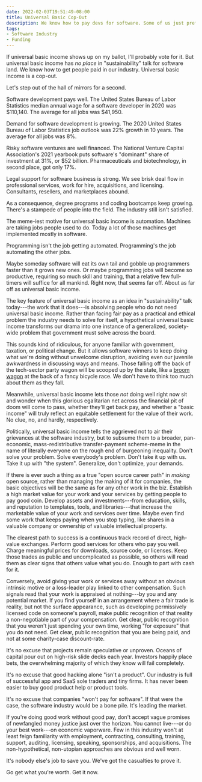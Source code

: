 ```yaml
---
date: 2022-02-03T19:51:49-08:00
title: Universal Basic Cop-Out
description: We know how to pay devs for software. Some of us just prefer not to.
tags:
- Software Industry
- Funding
---
```


If universal basic income shows up on my ballot, I'll probably vote for it.  But universal basic income has _no place_ in "sustainability" talk for software land.  We know how to get people paid in our industry.  Universal basic income is a cop-out.

Let's step out of the hall of mirrors for a second.

Software development pays well.  The United States Bureau of Labor Statistics median annual wage for a software developer in 2020 was $110,140.  The average for all jobs was $41,950.

Demand for software development is growing.  The 2020 United States Bureau of Labor Statistics job outlook was 22% growth in 10 years.  The average for all jobs was 8%.

Risky software ventures are well financed.  The National Venture Capital Association's 2021 yearbook puts software's "dominant" share of investment at 31%, or $52 billion.  Pharmaceuticals and biotechnology, in second place, got only 17%.

Legal support for software business is strong.  We see brisk deal flow in professional services, work for hire, acquisitions, and licensing.  Consultants, resellers, and marketplaces abound.

As a consequence, degree programs and coding bootcamps keep growing.  There's a stampede of people into the field.  The industry still isn't satisfied.

The meme-iest motive for universal basic income is automation.  Machines are taking jobs people used to do.  Today a lot of those machines get implemented mostly in software.

Programming isn't the job getting automated.  Programming's the job automating the other jobs.

Maybe someday software will eat its own tail and gobble up programmers faster than it grows new ones.  Or maybe programming jobs will become so productive, requiring so much skill and training, that a relative few full-timers will suffice for all mankind.  Right now, that seems far off.  About as far off as universal basic income.

The key feature of universal basic income as an idea in "sustainability" talk today---the work that it does---is absolving people who do not need universal basic income.  Rather than facing fair pay as a practical and ethical problem the industry needs to solve for itself, a hypothetical universal basic income transforms our drama into one instance of a generalized, society-wide problem that government must solve across the board.

This sounds kind of ridiculous, for anyone familiar with government, taxation, or political change.  But it allows software winners to keep doing what we're doing without unwelcome disruption, avoiding even our juvenile awkwardness in discussing ways and means.  Those falling off the back of the tech-sector party wagon will be scooped up by the state, like a [broom wagon](https://en.wikipedia.org/wiki/Broom_wagon) at the back of a fancy bicycle race.  We don't have to think too much about them as they fall.

Meanwhile, universal basic income lets those _not_ doing well right now sit and wonder when this glorious egalitarian net across the financial pit of doom will come to pass, whether they'll get back pay, and whether a "basic income" will truly reflect an equitable settlement for the value of their work.  No clue, no, and hardly, respectively.

Politically, universal basic income tells the aggrieved not to air their grievances at the software industry, but to subsume them to a broader, pan-economic, mass-redistributive transfer-payment scheme-meme in the name of literally everyone on the rough end of burgeoning inequality.  Don't solve your problem.  Solve everybody's problem.  Don't take it up with us.  Take it up with "the system".  Generalize, don't optimize, your demands.

If there is ever such a thing as a true "open source career path" in _making_ open source, rather than managing the making of it for companies, the basic objectives will be the same as for any other work in the biz.  Establish a high market value for your work and your services by getting people to pay good coin.  Develop assets and investments---from education, skills, and reputation to templates, tools, and libraries---that increase the marketable value of your work and services over time.  Maybe even find some work that keeps paying when you stop typing, like shares in a valuable company or ownership of valuable intellectual property.

The clearest path to success is a continuous track record of direct, high-value exchanges.  Perform good services for others who pay you well.  Charge meaningful prices for downloads, source code, or licenses.  Keep those trades as public and uncomplicated as possible, so others will read them as clear signs that others value what you do.  Enough to part with cash for it.

Conversely, avoid giving your work or services away without an obvious intrinsic motive or a loss-leader play linked to other compensation.  Such signals read that your work is appraised at nothing---by you and any potential market.  If you find yourself in an arrangement where a fair trade is reality, but not the surface appearance, such as developing permissively licensed code on someone's payroll, make public recognition of that reality a non-negotiable part of your compensation.  Get clear, public recognition that you weren't just spending your own time, working "for exposure" that you do not need.  Get clear, public recognition that you are being paid, and not at some charity-case discount-rate.

It's no excuse that projects remain speculative or unproven.  Oceans of capital pour out on high-risk slide decks each year.  Investors happily place bets, the overwhelming majority of which they know will fail completely.

It's no excuse that good hacking alone "isn't a product".  Our industry is full of successful app and SaaS sole traders and tiny firms.  It has never been easier to buy good product help or product tools.

It's no excuse that companies "won't pay for software".  If that were the case, the software industry would be a bone pile.  It's leading the market.

If you're doing good work without good pay, don't accept vague promises of newfangled money justice just over the horizon.  You cannot live---or do your best work---on economic vaporware.  Few in this industry won't at least feign familiarity with employment, contracting, consulting, training, support, auditing, licensing, speaking, sponsorships, and acquisitions.  The non-hypothetical, non-utopian approaches are obvious and well worn.

It's nobody else's job to save you.  We've got the casualties to prove it.

Go get what you're worth.  Get it now.
